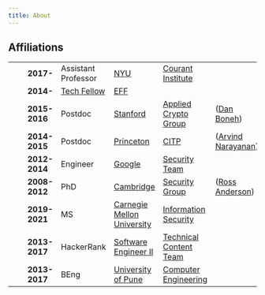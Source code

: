 ```yaml
---
title: About
---
```


<h2>Affiliations</h2>
<table border="0" cellpadding="1" cellspacing="3">
<tr>
  <td style="text-align:center">
    <image src="/images/logos/nyu_torch.png" height=15px>
  </td>
  <td>
    <b>2017-</b>
  </td>
  <td>
    Assistant Professor
  </td>
  <td>
    <a href="https://www.nyu.edu/">NYU</a>
  </td>
  <td>
    <a href="https://cs.nyu.edu/">Courant Institute</a>
  </td>
</tr>
<tr>
  <td style="text-align:center">
    <image src="/images/logos/eff.png" height=15px>
  </td>
  <td>
    <b>2014-</b>
  </td>
  <td>
    <a href="https://www.eff.org/about/staff/joseph-bonneau">Tech Fellow</a>
  </td>
  <td>
    <a href="https://www.eff.org/">EFF</a>
  </td>
</tr>
<tr>
  <td style="text-align:center">
    <image src="/images/logos/stanford.png" height=15px>
  </td>
  <td>
    <b>2015-2016</b>
  </td>
  <td>
    Postdoc
  </td>
  <td>
    <a href="https://www.stanford.edu">Stanford</a>
  </td>
  <td>
    <a href="https://crypto.stanford.edu/">Applied Crypto Group</a>
  </td>
  <td>
    (<a href="https://crypto.stanford.edu/~dabo/">Dan Boneh</a>)
  </td>
</tr>
<tr>
  <td style="text-align:center">
    <image src="/images/logos/princeton.png" height=15px>
  </td>
  <td>
    <b>2014-2015</b>
  </td>
  <td>
    Postdoc
  </td>
  <td>
    <a href="https://www.princeton.edu">Princeton</a>
  </td>
  <td>
    <a href="https://citp.princeton.edu/">CITP</a>
  </td>
  <td>
    (<a href="http://randomwalker.info/">Arvind Narayanan</a>)
  </td>
</tr>
<tr>
  <td style="text-align:center">
    <image src="/images/logos/google.png" height=15px>
  </td>
  <td>
    <b>2012-2014</b>
  </td>
  <td>
    Engineer
  </td>
  <td>
    <a href="https://www.google.com/">Google</a>
  </td>
  <td>
    <a href="https://research.google.com/pubs/SecurityPrivacyandAbusePrevention.html">Security Team</a>
  </td>
</tr>
<tr>
  <td style="text-align:center">
    <image src="/images/logos/cambridge.png" height=15px>
  </td>
  <td>
    <b>2008-2012</b>
  </td>
  <td>
    PhD
  </td>
  <td>
    <a href="https://www.cam.ac.uk/">Cambridge</a>
  </td>
  <td>
    <a href="https://www.cl.cam.ac.uk/research/security/">Security Group</a>
  </td>
  <td>
    (<a href="http://www.cl.cam.ac.uk/~rja14/">Ross Anderson</a>)
  </td>
</tr>
<tr>
  <td style="text-align:center">
    <image src="https://cdn.xenetwork.org/wp-content/uploads/2018/10/CMU-logo.jpg" height=15px>
  </td>
  <td>
    <b>2019-2021</b>
  </td>
  <td>
    MS
  </td>
  <td>
    <a href="https://cmu.edu">Carnegie Mellon University</a>
  </td>
  <td>
    <a href="https://ini.cmu.edu">Information Security</a>
  </td>
</tr>
  <tr>
  <td style="text-align:center">
    <image src="https://upload.wikimedia.org/wikipedia/commons/4/40/HackerRank_Icon-1000px.png" height=15px>
  </td>
  <td>
    <b>2013-2017</b>
  </td>
  <td>
    HackerRank
  </td>
  <td>
    <a href="https://hackerrank.com">Software Engineer II</a>
  </td>
  <td>
    <a href="">Technical Content Team</a>
  </td>
</tr>
<tr>
  <td style="text-align:center">
    <image src="https://upload.wikimedia.org/wikipedia/en/thumb/f/f6/Savitribai_Phule_Pune_University_Logo.png/220px-Savitribai_Phule_Pune_University_Logo.png" height=15px>
  </td>
  <td>
    <b>2013-2017</b>
  </td>
  <td>
    BEng
  </td>
  <td>
    <a href="http://www.unipune.ac.in/">University of Pune</a>
  </td>
  <td>
    <a href="">Computer Engineering</a>
  </td>
</tr>

</table>
